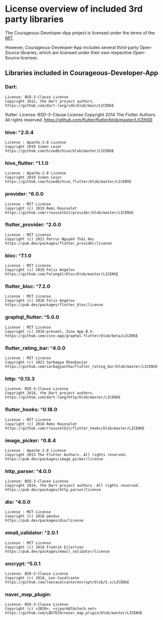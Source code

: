 # License overview of included 3rd party libraries

The Courageous-Developer-App project is licensed under the terms of the [MIT](LICENSE).


However, Courageous-Developer-App includes several third-party Open-Source libraries, 
which are licensed under their own respective Open-Source licenses.

## Libraries included in Courageous-Developer-App

### Dart: 
    License: BSD-3-Clause License
    Copyright 2012, the Dart project authors.
    https://github.com/dart-lang/sdk/blob/main/LICENSE

flutter:
    License: BSD-3-Clause License
    Copyright 2014 The Flutter Authors. All rights reserved.
    https://github.com/flutter/flutter/blob/master/LICENSE
   
### hive: ^2.0.4
    License : Apache-2.0 License
    Copyright 2019 Simon Leier
    https://github.com/hivedb/hive/blob/master/LICENSE

### hive_flutter: ^1.1.0
    License : Apache-2.0 License
    Copyright 2019 Simon Leier
    https://github.com/hivedb/hive_flutter/blob/master/LICENSE

### provider: ^6.0.0
    License : MIT License
    Copyright (c) 2019 Remi Rousselet
    https://github.com/rrousselGit/provider/blob/master/LICENSE

### flutter_provider: ^2.0.0
    License : MIT License
    Copyright (c) 2021 Petrus Nguyễn Thái Học
    https://pub.dev/packages/flutter_provider/license

### bloc: ^7.1.0
    License : MIT License
    Copyright (c) 2018 Felix Angelov
    https://github.com/felangel/bloc/blob/master/LICENSE

### flutter_bloc: ^7.2.0
    License : MIT License
    Copyright (c) 2018 Felix Angelov
    https://pub.dev/packages/flutter_bloc/license

### graphql_flutter: ^5.0.0
    License : MIT License
    Copyright (c) 2018-present, Zino App B.V.
    https://github.com/zino-app/graphql-flutter/blob/beta/LICENSE

### flutter_rating_bar: ^4.0.0
    License : MIT License
    Copyright (c) 2021 Sarbagya Dhaubanjar
    https://github.com/sarbagyastha/flutter_rating_bar/blob/master/LICENSE

### http: ^0.13.3
    License: BSD-3-Clause License
    Copyright 2014, the Dart project authors.
    https://github.com/dart-lang/http/blob/master/LICENSE

### flutter_hooks: ^0.18.0
    License : MIT License
    Copyright (c) 2018 Remi Rousselet
    https://github.com/rrousselGit/flutter_hooks/blob/master/LICENSE

### image_picker: ^0.8.4
    License : Apache-2.0 License
    Copyright 2013 The Flutter Authors. All rights reserved.
    https://pub.dev/packages/image_picker/license

### http_parser: ^4.0.0
    License: BSD-3-Clause License
    Copyright 2014, the Dart project authors. All rights reserved.
    https://pub.dev/packages/http_parser/license

### dio: ^4.0.0
    License : MIT License
    Copyright (c) 2018 wendux
    https://pub.dev/packages/dio/license

### email_validator: ^2.0.1
    License : MIT License
    Copyright (c) 2018 Fredrik Eilertsen
    https://pub.dev/packages/email_validator/license
  
### encrypt: ^5.0.1
    License: BSD-3-Clause License
    Copyright (c) 2018, Leo Cavalcante
    https://github.com/leocavalcante/encrypt/blob/5.x/LICENSE

### naver_map_plugin:
    License: BSD-3-Clause License
    Copyright (c) <2020>, <sjpark@lbstech.net>
    https://github.com/LBSTECH/naver_map_plugin/blob/master/LICENSE
